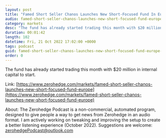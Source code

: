 ```yaml
---
layout: post
title: "Famed Short Seller Chanos Launches New Short-Focused Fund In Europe"
audio: famed-short-seller-chanos-launches-new-short-focused-fund-europe-0
category: markets
desc: "The fund has already started trading this month with $20 million in internal capital to start. "
duration: 00:01:42
length: 102
datetime: Fri, 21 Oct 2022 17:02:00 +0000
tags: podcast
guid: famed-short-seller-chanos-launches-new-short-focused-fund-europe-0
order: 0
---
```

The fund has already started trading this month with $20 million in internal capital to start. 

Link: [https://www.zerohedge.com/markets/famed-short-seller-chanos-launches-new-short-focused-fund-europe](https://www.zerohedge.com/markets/famed-short-seller-chanos-launches-new-short-focused-fund-europe)

About: The Zerohedge Podcast is a non-commercial, automated program, designed to give people a way to get news from Zerohedge in an audio format.  I am actively working on tweaking and improving the setup to create a better listening experience (October 2022).  Suggestions are welcome: [zerohedgePodcast@outlook.com](mailto:zerohedgePodcast@outlook.com)
